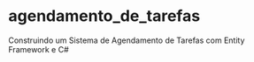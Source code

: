 # agendamento_de_tarefas
Construindo um Sistema de Agendamento de Tarefas com Entity Framework e C#
